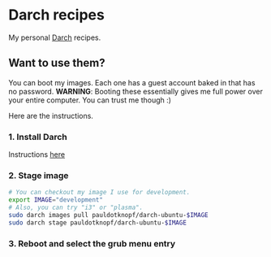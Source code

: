 # Darch recipes

My personal [Darch](https://github.com/godarch/darch) recipes.

## Want to use them?

You can boot my images. Each one has a guest account baked in that has no password. **WARNING**: Booting these essentially gives me full power over your entire computer. You can trust me though :)

Here are the instructions.

### 1. Install Darch

Instructions [here](https://godarch.com/installation/)

### 2. Stage image

```bash
# You can checkout my image I use for development.
export IMAGE="development"
# Also, you can try "i3" or "plasma".
sudo darch images pull pauldotknopf/darch-ubuntu-$IMAGE
sudo darch stage pauldotknopf/darch-ubuntu-$IMAGE
```

### 3. Reboot and select the grub menu entry
